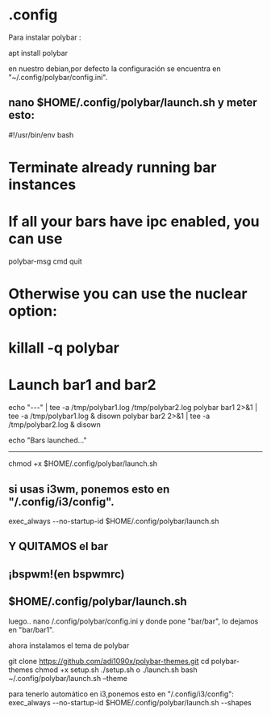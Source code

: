 # .config
Para instalar polybar :

apt install polybar

en nuestro debian,por defecto la configuración se encuentra en "~/.config/polybar/config.ini".

nano $HOME/.config/polybar/launch.sh y meter esto:
------------------------------------------------------------------------------------
#!/usr/bin/env bash

# Terminate already running bar instances
# If all your bars have ipc enabled, you can use 
polybar-msg cmd quit
# Otherwise you can use the nuclear option:
# killall -q polybar

# Launch bar1 and bar2
echo "---" | tee -a /tmp/polybar1.log /tmp/polybar2.log
polybar bar1 2>&1 | tee -a /tmp/polybar1.log & disown
polybar bar2 2>&1 | tee -a /tmp/polybar2.log & disown

echo "Bars launched..."

------------------------------------------------------------------------------------
chmod +x $HOME/.config/polybar/launch.sh

si usas i3wm, ponemos esto en "/.config/i3/config".
------------------------------------------------------------------------------------
exec_always --no-startup-id $HOME/.config/polybar/launch.sh

Y QUITAMOS el bar
------------------------------------------------------------------------------------

¡bspwm!(en bspwmrc)
------------------------------------------------------------------------------------
$HOME/.config/polybar/launch.sh
------------------------------------------------------------------------------------



luego..
nano /.config/polybar/config.ini y donde pone "bar/bar", lo dejamos en "bar/bar1".


ahora instalamos el tema de polybar 

git clone https://github.com/adi1090x/polybar-themes.git
cd polybar-themes
chmod +x setup.sh
./setup.sh o ./launch.sh
bash ~/.config/polybar/launch.sh –theme

para tenerlo automático en i3,ponemos esto en "/.config/i3/config":
exec_always --no-startup-id $HOME/.config/polybar/launch.sh --shapes
